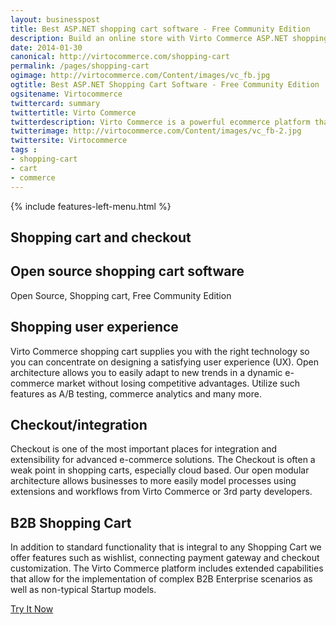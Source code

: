 ```yaml
---
layout: businesspost
title: Best ASP.NET shopping cart software - Free Community Edition
description: Build an online store with Virto Commerce ASP.NET shopping cart software. Benefit from an open source shopping cart software that has every feature you need.
date: 2014-01-30
canonical: http://virtocommerce.com/shopping-cart
permalink: /pages/shopping-cart
ogimage: http://virtocommerce.com/Content/images/vc_fb.jpg
ogtitle: Best ASP.NET Shopping Cart Software - Free Community Edition
ogsitename: Virtocommerce
twittercard: summary
twittertitle: Virto Commerce
twitterdescription: Virto Commerce is a powerful ecommerce platform that includes everything you need to create an online store and sell online. Try it free with Free Community License
twitterimage: http://virtocommerce.com/Content/images/vc_fb-2.jpg
twittersite: Virtocommerce
tags : 
- shopping-cart
- cart
- commerce
---
```


<article role="main" class="main">
	<div class="business-features clearfix __responsive">
		{% include features-left-menu.html %}
		<div class="business-cnt">
			<div class="head __cart">
				<h1 class="title">Shopping cart and checkout</h1>
			</div>
			<h2 class="sub-title">Open source shopping cart software</h2>
			<p class="text">Open Source, Shopping cart, Free Community Edition</p>
			<h2 class="sub-title">Shopping user experience</h2>
			<p class="text">Virto Commerce shopping cart supplies you with the right technology so you can concentrate on designing a satisfying user experience (UX). Open architecture allows you to easily adapt to new trends in a dynamic e-commerce market without losing competitive advantages. Utilize such features as A/B testing, commerce analytics and many more.</p>
			<h2 class="sub-title">Checkout/integration</h2>
			<p class="text">Checkout is one of the most important places for integration and extensibility for advanced e-commerce solutions. The Checkout is often a weak point in shopping carts, especially cloud based. Our open modular architecture allows businesses to more easily model processes using extensions and workflows from Virto Commerce or 3rd party developers.</p>
			<h2 class="sub-title">B2B Shopping Cart</h2>
			<p class="text">In addition to standard functionality that is integral to any Shopping Cart we offer features such as wishlist, connecting payment gateway and checkout customization. The Virto Commerce platform includes extended capabilities that allow for the implementation of complex B2B Enterprise scenarios as well as non-typical Startup models.</p>
			<div class="buttons columns">
				<div class="column">
					<a class="button fill" href="/try-now">Try It Now</a>
				</div>
			</div>
		</div>
	</div>
</article>
